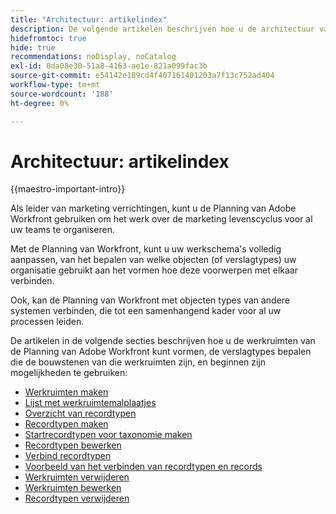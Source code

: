 ```yaml
---
title: "Architectuur: artikelindex"
description: De volgende artikelen beschrijven hoe u de architectuur van de Planning van Adobe Workfront kunt vormen. Als onderdeel van deze configuratie leert u hoe u werkruimten, recordtypen en aangepaste velden maakt om de workflows die u wilt beheren in Workfront Planning in kaart te brengen.
hidefromtoc: true
hide: true
recommendations: noDisplay, noCatalog
exl-id: 0da08e30-51a8-4163-ae1e-821a099fac3b
source-git-commit: e54142e189cd4f407161401203a7f13c752ad404
workflow-type: tm+mt
source-wordcount: '188'
ht-degree: 0%

---
```


<!--
---
title: "Architecture: article index"
description: The following articles describe how you can configure the architecture of Adobe Workfront Planning. As part of this configuration, you learn how you create workspaces, record types, and custom fields to map out the workflows you want to manage in Workfront Planning. 
hidefromtoc: yes
author: Alina
feature: Work Management
role: User, Admin
hide: yes
---
-->

<!--update the metadata with real information when making this avilable in TOC and in the left nav-->

# Architectuur: artikelindex

{{maestro-important-intro}}

Als leider van marketing verrichtingen, kunt u de Planning van Adobe Workfront gebruiken om het werk over de marketing levenscyclus voor al uw teams te organiseren.

Met de Planning van Workfront, kunt u uw werkschema&#39;s volledig aanpassen, van het bepalen van welke objecten (of verslagtypes) uw organisatie gebruikt aan het vormen hoe deze voorwerpen met elkaar verbinden.

Ook, kan de Planning van Workfront met objecten types van andere systemen verbinden, die tot een samenhangend kader voor al uw processen leiden.

De artikelen in de volgende secties beschrijven hoe u de werkruimten van de Planning van Adobe Workfront kunt vormen, de verslagtypes bepalen die de bouwstenen van die werkruimten zijn, en beginnen zijn mogelijkheden te gebruiken:

* [Werkruimten maken](../architecture/create-workspaces.md)
* [Lijst met werkruimtemalplaatjes](../architecture/workspace-templates.md)
* [Overzicht van recordtypen](../architecture/overview-of-record-types-and-taxonomies.md)
* [Recordtypen maken](../architecture/create-record-types.md)
* [Startrecordtypen voor taxonomie maken](../architecture/create-a-taxonomy.md)
* [Recordtypen bewerken](../architecture/edit-record-types.md)
* [Verbind recordtypen](../architecture/connect-record-types.md)
* [Voorbeeld van het verbinden van recordtypen en records](../architecture/example-connect-record-types-and-records.md)
* [Werkruimten verwijderen](../architecture/delete-workspaces.md)
* [Werkruimten bewerken](/help/quicksilver/maestro/architecture/edit-workspaces.md)
* [Recordtypen verwijderen](../architecture/delete-record-types.md)

